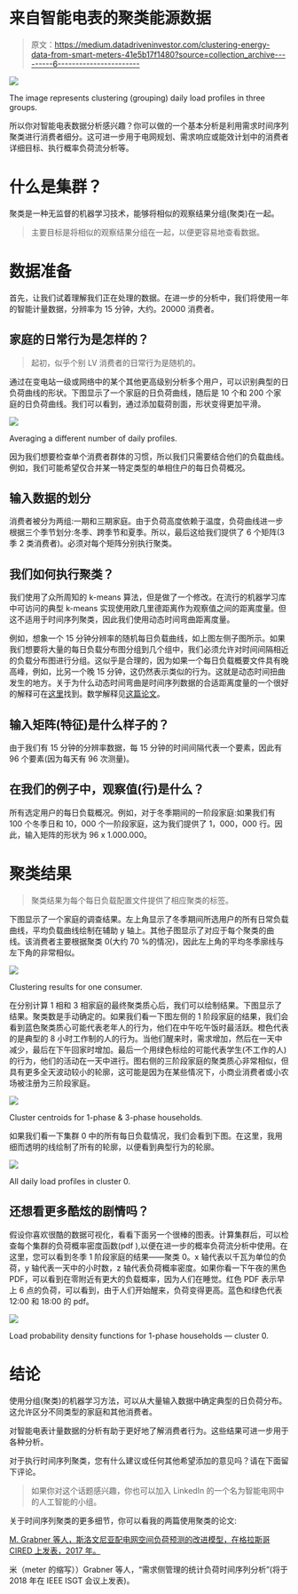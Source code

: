 # 来自智能电表的聚类能源数据

> 原文：<https://medium.datadriveninvestor.com/clustering-energy-data-from-smart-meters-41e5b17f1480?source=collection_archive---------6----------------------->

![](img/6589013e037e73b6a24cd8f636ee4395.png)

The image represents clustering (grouping) daily load profiles in three groups.

所以你对智能电表数据分析感兴趣？你可以做的一个基本分析是利用需求时间序列聚类进行消费者细分。这可进一步用于电网规划、需求响应或能效计划中的消费者详细目标、执行概率负荷流分析等。

# 什么是集群？

聚类是一种无监督的机器学习技术，能够将相似的观察结果分组(聚类)在一起。

> 主要目标是将相似的观察结果分组在一起，以便更容易地查看数据。

# 数据准备

首先，让我们试着理解我们正在处理的数据。在进一步的分析中，我们将使用一年的智能计量数据，分辨率为 15 分钟，大约。20000 消费者。

## 家庭的日常行为是怎样的？

> 起初，似乎个别 LV 消费者的日常行为是随机的。

通过在变电站一级或网络中的某个其他更高级别分析多个用户，可以识别典型的日负荷曲线的形状。下图显示了一个家庭的日负荷曲线，随后是 10 个和 200 个家庭的日负荷曲线。我们可以看到，通过添加载荷剖面，形状变得更加平滑。

![](img/ce82148a0f91df664212c2e50dd93344.png)

Averaging a different number of daily profiles.

因为我们想要检查单个消费者群体的习惯，所以我们只需要结合他们的负载曲线。例如，我们可能希望仅合并某一特定类型的单相住户的每日负荷概况。

## 输入数据的划分

消费者被分为两组:一期和三期家庭。由于负荷高度依赖于温度，负荷曲线进一步根据三个季节划分:冬季、跨季节和夏季。所以，最后这给我们提供了 6 个矩阵(3 季 2 类消费者)。必须对每个矩阵分别执行聚类。

## 我们如何执行聚类？

我们使用了众所周知的 k-means 算法，但是做了一个修改。在流行的机器学习库中可访问的典型 k-means 实现使用欧几里德距离作为观察值之间的距离度量。但这不适用于时间序列聚类，因此我们使用动态时间弯曲距离度量。

例如，想象一个 15 分钟分辨率的随机每日负载曲线，如上图左侧子图所示。如果我们想要将大量的每日负载分布图分组到几个组中，我们必须允许对时间间隔相近的负载分布图进行分组。这似乎是合理的，因为如果一个每日负载概要文件具有晚高峰，例如，比另一个晚 15 分钟，这仍然表示类似的行为。这就是动态时间扭曲发生的地方。关于为什么动态时间弯曲是时间序列数据的合适距离度量的一个很好的解释可在[这里](http://alexminnaar.com/time-series-classification-and-clustering-with-python.html)找到。数学解释见[这篇论文](http://www.cs.ucr.edu/~eamonn/KAIS_2004_warping.pdf)。

## 输入矩阵(特征)是什么样子的？

由于我们有 15 分钟的分辨率数据，每 15 分钟的时间间隔代表一个要素，因此有 96 个要素(因为每天有 96 次测量)。

## 在我们的例子中，观察值(行)是什么？

所有选定用户的每日负载概况。例如，对于冬季期间的一阶段家庭:如果我们有 100 个冬季日和 10，000 个一阶段家庭，这为我们提供了 1，000，000 行。因此，输入矩阵的形状为 96 x 1.000.000。

# 聚类结果

> 聚类结果为每个每日负载配置文件提供了相应聚类的标签。

下图显示了一个家庭的调查结果。左上角显示了冬季期间所选用户的所有日常负载曲线，平均负载曲线绘制在辅助 y 轴上。其他子图显示了对应于每个聚类的曲线。该消费者主要根据聚类 0(大约 70 %的情况)，因此左上角的平均冬季廓线与左下角的非常相似。

![](img/8010c3a6b81af80b20b02eb68d0c079f.png)

Clustering results for one consumer.

在分别计算 1 相和 3 相家庭的最终聚类质心后，我们可以绘制结果。下图显示了结果。聚类数是手动确定的。如果我们看一下图左侧的 1 阶段家庭的结果，我们会看到蓝色聚类质心可能代表老年人的行为，他们在中午吃午饭时最活跃。橙色代表的是典型的 8 小时工作制的人的行为。当他们醒来时，需求增加，然后在一天中减少，最后在下午回家时增加。最后一个用绿色标绘的可能代表学生(不工作的人)的行为，他们的活动在一天中进行。图右侧的三阶段家庭的聚类质心非常相似，但具有更多全天波动较小的轮廓，这可能是因为在某些情况下，小商业消费者或小农场被注册为三阶段家庭。

![](img/a9adaebfd020f89941767c58656b8d4a.png)

Cluster centroids for 1-phase & 3-phase households.

如果我们看一下集群 0 中的所有每日负载情况，我们会看到下图。在这里，我用细而透明的线绘制了所有的轮廓，以便看到典型行为的轮廓。

![](img/7ec58773b9e8dbb26d731ae5d3b3740e.png)

All daily load profiles in cluster 0.

## 还想看更多酷炫的剧情吗？

假设你喜欢很酷的数据可视化，看看下面另一个很棒的图表。计算集群后，可以检查每个集群的负荷概率密度函数(pdf ),以便在进一步的概率负荷流分析中使用。在这里，您可以看到冬季 1 阶段家庭的结果——聚类 0。x 轴代表以千瓦为单位的负荷，y 轴代表一天中的小时数，z 轴代表负荷概率密度。如果你看一下午夜的黑色 PDF，可以看到在零附近有更大的负载概率，因为人们在睡觉。红色 PDF 表示早上 6 点的负荷，可以看到，由于人们开始醒来，负荷变得更高。蓝色和绿色代表 12:00 和 18:00 的 pdf。

![](img/3c40417ef96c74dff51db89bf3bde425.png)

Load probability density functions for 1-phase households — cluster 0.

# 结论

使用分组(聚类)的机器学习方法，可以从大量输入数据中确定典型的日负荷分布。这允许区分不同类型的家庭和其他消费者。

对智能电表计量数据的分析有助于更好地了解消费者行为。这些结果可进一步用于各种分析。

对于执行时间序列聚类，您有什么建议或任何其他希望添加的意见吗？请在下面留下评论。

> 如果你对这个话题感兴趣，你也可以加入 LinkedIn 的一个名为智能电网中的人工智能的小组。

关于时间序列聚类的更多细节，你可以看我的两篇使用聚类的论文:

[M. Grabner 等人，斯洛文尼亚配电网空间负荷预测的改进模型，在格拉斯哥 CIRED 上发表，2017 年。](https://ieeexplore.ieee.org/stamp/stamp.jsp?arnumber=8315571)

米（meter 的缩写））Grabner 等人，“需求侧管理的统计负荷时间序列分析”(将于 2018 年在 IEEE ISGT 会议上发表)。